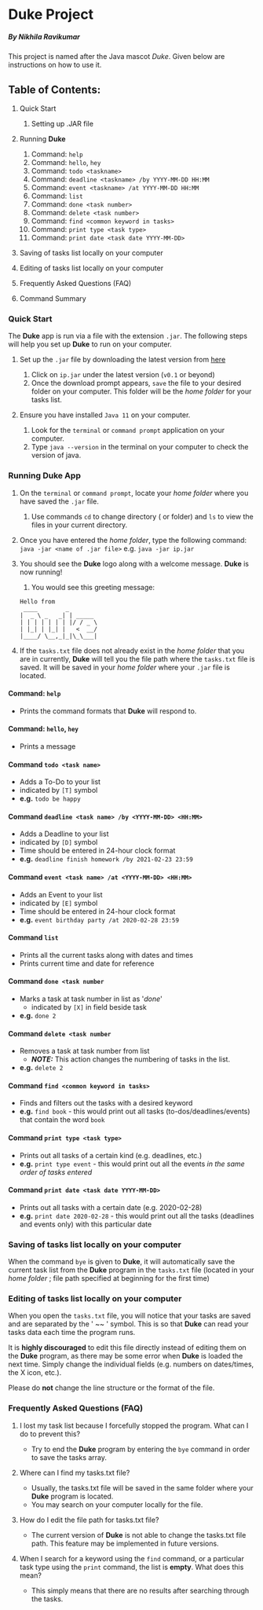# Duke Project
##### By Nikhila Ravikumar

This project is named after the Java mascot _Duke_. Given below are instructions on how to use it.

## Table of Contents:

1. Quick Start
   1. Setting up .JAR file
1. Running **Duke**
   1. Command: `help`
   1. Command: `hello`, `hey`
   1. Command: `todo <taskname>`
   1. Command: `deadline <taskname> /by YYYY-MM-DD HH:MM`
   1. Command: `event <taskname> /at YYYY-MM-DD HH:MM`
   1. Command: `list`
   1. Command: `done <task number>`
   1. Command: `delete <task number>`
   1. Command: `find <common keyword in tasks>`
   1. Command: `print type <task type>`
   1. Command: `print date <task date YYYY-MM-DD>`
   
1. Saving of tasks list locally on your computer
1. Editing of tasks list locally on your computer
1. Frequently Asked Questions (FAQ)
1. Command Summary

### Quick Start
The **Duke** app is run via a file with the extension `.jar`. The following steps will help you set up **Duke** to run on your computer.
1. Set up the `.jar` file by downloading the latest version from [here](https://github.com/nivikcivik/ip/releases)
   1. Click on `ip.jar` under the latest version (`v0.1` or beyond)
   1. Once the download prompt appears, `save` the file to your desired folder on your computer. This folder will be the _home folder_ for your tasks list.
   
1. Ensure you have installed `Java 11` on your computer.
   1. Look for the `terminal` or `command prompt` application on your computer.
   1. Type `java --version` in the terminal on your computer to check the version of java.
   
### Running Duke App
1. On the `terminal` or `command prompt`, locate your _home folder_ where you have saved the `.jar` file.
   1. Use commands `cd` to change directory ( or folder) and `ls` to view the files in your current directory.
   
1. Once you have entered the _home folder_, type the following command: `java -jar <name of .jar file>` e.g. `java -jar ip.jar`
1. You should see the **Duke** logo along with a welcome message. **Duke** is now running!
   1. You would see this greeting message:

   ```
   Hello from
    ____        _        
   |  _ \ _   _| | _____ 
   | | | | | | | |/ / _ \
   | |_| | |_| |   <  __/
   |____/ \__,_|_|\_\___|
   ```
1. If the `tasks.txt` file does not already exist in the _home folder_ that you are in currently, **Duke** will tell you the file path where the `tasks.txt` file is saved. It will be saved in your _home folder_ where your `.jar` file is located.


#### Command: `help`
- Prints the command formats that **Duke** will respond to.
#### Command: `hello`, `hey`
- Prints a message
#### Command `todo <task name>`
- Adds a To-Do to your list
- indicated by `[T]` symbol
- **e.g.** `todo be happy`
#### Command `deadline <task name> /by <YYYY-MM-DD> <HH:MM>`
- Adds a Deadline to your list
- indicated by `[D]` symbol
- Time should be entered in 24-hour clock format
- **e.g.** `deadline finish homework /by 2021-02-23 23:59`
#### Command `event <task name> /at <YYYY-MM-DD> <HH:MM>`
- Adds an Event to your list
- indicated by `[E]` symbol
- Time should be entered in 24-hour clock format
- **e.g.** `event birthday party /at 2020-02-28 23:59`
#### Command `list`
- Prints all the current tasks along with dates and times
- Prints current time and date for reference
#### Command `done <task number`
- Marks a task at task number in list as '_done_' 
  - indicated by `[X]` in field beside task
- **e.g.** `done 2`
#### Command `delete <task number`
- Removes a task at task number from list
   - **_NOTE:_** This action changes the numbering of tasks in the list.
- **e.g.** `delete 2`
#### Command `find <common keyword in tasks>`
- Finds and filters out the tasks with a desired keyword
- **e.g.** `find book` - this would print out all tasks (to-dos/deadlines/events) that contain the word `book`
#### Command `print type <task type>`
- Prints out all tasks of a certain kind (e.g. deadlines, etc.)
- **e.g.** `print type event` - this would print out all the events _in the same order of tasks entered_
#### Command `print date <task date YYYY-MM-DD>`
- Prints out all tasks with a certain date (e.g. 2020-02-28)
- **e.g.** `print date 2020-02-28` - this would print out all the tasks (deadlines and events only) with this particular date

### Saving of tasks list locally on your computer
When the command `bye` is given to **Duke**, it will automatically save the current task list from the **Duke** program in the `tasks.txt` file (located in your _home folder_ ; file path specified at beginning for the first time)

### Editing of tasks list locally on your computer
When you open the `tasks.txt` file, you will notice that your tasks are saved and are separated by the ' ~~ ' symbol. This is so that **Duke** can read your tasks data each time the program runs.

It is **highly discouraged** to edit this file directly instead of editing them on the **Duke** program, as there may be some error when **Duke** is loaded the next time. Simply change the individual fields (e.g. numbers on dates/times, the X icon, etc.). 

Please do **not** change the line structure or the format of the file.

### Frequently Asked Questions (FAQ)

1. I lost my task list because I forcefully stopped the program. What can I do to prevent this?
   - Try to end the **Duke** program by entering the `bye` command in order to save the tasks array.
   
1. Where can I find my tasks.txt file?
   - Usually, the tasks.txt file will be saved in the same folder where your **Duke** program is located.
   - You may search on your computer locally for the file.
   
1. How do I edit the file path for tasks.txt file?
   - The current version of **Duke** is not able to change the tasks.txt file path. This feature may be implemented in future versions.
   
1. When I search for a keyword using the `find` command, or a particular task type using the `print` command, the list is **empty**. What does this mean?
   - This simply means that  there are no results after searching through the tasks.